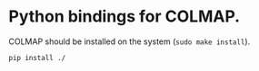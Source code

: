# Python bindings for COLMAP.

COLMAP should be installed on the system (`sudo make install`).

```
pip install ./
```
